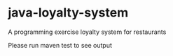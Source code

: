 # java-loyalty-system
A programming exercise loyalty system for restaurants

Please run maven test to see output
